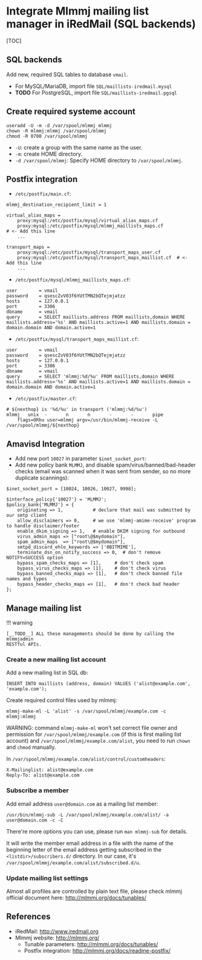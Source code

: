 # Integrate Mlmmj mailing list manager in iRedMail (SQL backends)

[TOC]

## SQL backends

Add new, required SQL tables to database `vmail`.

* For MySQL/MariaDB, import file `SQL/maillists-iredmail.mysql`
* __TODO__ For PostgreSQL, import file `SQL/maillists-iredmail.pgsql`

## Create required systeme account

```
useradd -U -m -d /var/spool/mlmmj mlmmj
chown -R mlmmj:mlmmj /var/spool/mlmmj
chmod -R 0700 /var/spool/mlmmj
```

* `-U`: create a group with the same name as the user.
* `-m`: create HOME directory.
* `-d /var/spool/mlmmj`: Specify HOME directory to `/var/spool/mlmmj`.

## Postfix integration

* `/etc/postfix/main.cf`:

```
mlmmj_destination_recipient_limit = 1

virtual_alias_maps =
    proxy:mysql:/etc/postfix/mysql/virtual_alias_maps.cf
    proxy:mysql:/etc/postfix/mysql/mlmmj_maillists_maps.cf                 # <- Add this line
    ...

transport_maps =
    proxy:mysql:/etc/postfix/mysql/transport_maps_user.cf
    proxy:mysql:/etc/postfix/mysql/transport_maps_maillist.cf  # <- Add this line
    ...
```

* `/etc/postfix/mysql/mlmmj_maillists_maps.cf`:

```
user        = vmail
password    = qsescZvV03f6YUtTMN2bQTejmjatzz
hosts       = 127.0.0.1
port        = 3306
dbname      = vmail
query       = SELECT maillists.address FROM maillists,domain WHERE maillists.address='%s' AND maillists.active=1 AND maillists.domain = domain.domain AND domain.active=1
```

* `/etc/postfix/mysql/transport_maps_maillist.cf`:

```
user        = vmail
password    = qsescZvV03f6YUtTMN2bQTejmjatzz
hosts       = 127.0.0.1
port        = 3306
dbname      = vmail
query       = SELECT 'mlmmj:%d/%u' FROM maillists,domain WHERE maillists.address='%s' AND maillists.active=1 AND maillists.domain = domain.domain AND domain.active=1
```

* `/etc/postfix/master.cf`:

```
# ${nexthop} is '%d/%u' in transport ('mlmmj:%d/%u')
mlmmj   unix  -       n       n       -       -       pipe
    flags=ORhu user=mlmmj argv=/usr/bin/mlmmj-receive -L /var/spool/mlmmj/${nexthop}
```

## Amavisd Integration

* Add new port `10027` in parameter `$inet_socket_port`:
* Add new policy bank `MLMMJ`, and disable spam/virus/banned/bad-header checks
  (email was scanned when it was sent from sender, so no more duplicate scannings):

```
$inet_socket_port = [10024, 10026, 10027, 9998];

$interface_policy{'10027'} = 'MLMMJ';
$policy_bank{'MLMMJ'} = {
    originating => 1,           # declare that mail was submitted by our smtp client
    allow_disclaimers => 0,     # we use 'mlmmj-amime-receive' program to handle disclaimer/footer
    enable_dkim_signing => 1,   # enable DKIM signing for outbound
    virus_admin_maps => ["root\@$mydomain"],
    spam_admin_maps  => ["root\@$mydomain"],
    smtpd_discard_ehlo_keywords => ['8BITMIME'],
    terminate_dsn_on_notify_success => 0,  # don't remove NOTIFY=SUCCESS option
    bypass_spam_checks_maps => [1],     # don't check spam
    bypass_virus_checks_maps => [1],    # don't check virus
    bypass_banned_checks_maps => [1],   # don't check banned file names and types
    bypass_header_checks_maps => [1],   # don't check bad header
};
```

## Manage mailing list

!!! warning

    [__TODO__] ALL these managements should be done by calling the mlmmjadmin
    RESTful APIs.

### Create a new mailing list account

Add a new mailing list in SQL db:

```
INSERT INTO maillists (address, domain) VALUES ('alist@example.com', 'example.com');
```

Create required control files used by mlmmj:

```
mlmmj-make-ml -L 'alist' -s /var/spool/mlmmj/example.com -c mlmmj:mlmmj
```

WARNING: command `mlmmj-make-ml` won't set correct file owner and permission
for `/var/spool/mlmmj/example.com` (if this is first mailing list account) and
`/var/spool/mlmmj/example.com/alist`, you need to run `chown` and `chmod`
manually.

In `/var/spool/mlmmj/example.com/alist/control/customheaders`:

```
X-Mailinglist: alist@example.com
Reply-To: alist@example.com
```

### Subscribe a member

Add email address `user@domain.com` as a mailing list member:

```
/usr/bin/mlmmj-sub -L /var/spool/mlmmj/example.com/alist/ -a user@domain.com -c -C
```

There're more options you can use, please run `man mlmmj-sub` for details.

It will write the member email address in a file with the name of the beginning
letter of the email address getting subscribed in the `<listdir>/subscribers.d/`
directory. In our case, it's `/var/spool/mlmmj/example.com/alist/subscribed.d/u`.

### Update mailing list settings

Almost all profiles are controlled by plain text file, please check mlmmj
official document here: <http://mlmmj.org/docs/tunables/>

## References

* iRedMail: <http://www.iredmail.org>
* Mlmmj website: <http://mlmmj.org/>
    * Tunable parameters: <http://mlmmj.org/docs/tunables/>
    * Postfix integration: <http://mlmmj.org/docs/readme-postfix/>
